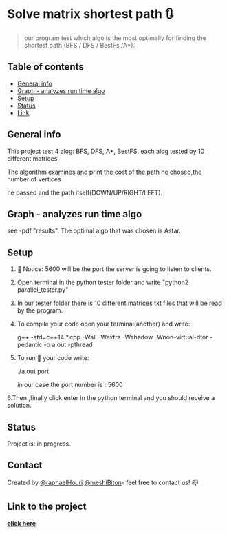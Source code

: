 # Solve matrix shortest path :arrows_clockwise:
> our program test which algo is the most optimally for finding the shortest path (BFS / DFS / BestFs /A*).

## Table of contents
* [General info](#general-info)
* [Graph - analyzes run time algo](#Graph-analyzes-run-time-algo)
* [Setup](#setup)
* [Status](#status)
* [Link](#link-to-the-project)

## General info
This project test 4 alog: BFS, DFS, A*, BestFS. each alog tested by 10 different matrices. 

The algorithm examines and print the cost of the path he chosed,the number of vertices 

he passed and the path itself(DOWN/UP/RIGHT/LEFT).

## Graph - analyzes run time algo
see -pdf "results".
The optimal algo that was chosen is Astar.

## Setup 

1. :pencil: Notice: 5600 will be the port the server is going to listen to clients.

2. Open terminal in the python tester folder and write "python2 parallel_tester.py"

3. In our tester folder there is 10 different matrices txt files that will be read by the program.
   
4. To compile your code open your terminal(another) and write:

   g++ -std=c++14 *.cpp -Wall -Wextra -Wshadow -Wnon-virtual-dtor -pedantic -o a.out -pthread

5. To run  :running:  your code write: 

   ./a.out port
   
   in our case the port number is : 5600
   
 6.Then ,finally click enter in the python terminal and you should receive a solution.

## Status
Project is:  in progress.

## Contact
Created by [@raphaelHouri](https://github.com/raphaelHouri) [@meshiBiton](https://github.com/meshibiton)- feel free to contact us! :mailbox_closed:

## Link to the project
[**click here**](https://github.com/meshibiton/finalProjectPart2)
